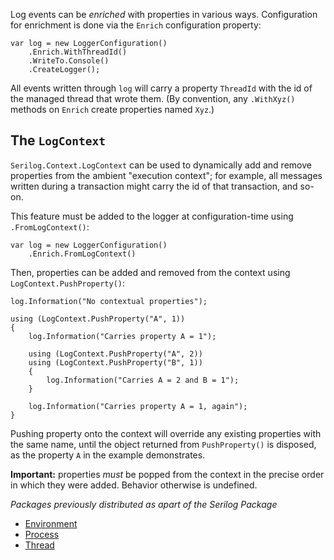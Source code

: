 Log events can be _enriched_ with properties in various ways. Configuration for enrichment is done via the `Enrich` configuration property:

```
var log = new LoggerConfiguration()
    .Enrich.WithThreadId()
    .WriteTo.Console()
    .CreateLogger();
```

All events written through `log` will carry a property `ThreadId` with the id of the managed thread that wrote them. (By convention, any `.WithXyz()` methods on `Enrich` create properties named `Xyz`.)

## The `LogContext`

`Serilog.Context.LogContext` can be used to dynamically add and remove properties from the ambient "execution context"; for example, all messages written during a transaction might carry the id of that transaction, and so-on.

This feature must be added to the logger at configuration-time using `.FromLogContext()`:

```
var log = new LoggerConfiguration()
    .Enrich.FromLogContext()
```

Then, properties can be added and removed from the context using `LogContext.PushProperty()`:

```
log.Information("No contextual properties");

using (LogContext.PushProperty("A", 1))
{
    log.Information("Carries property A = 1");

    using (LogContext.PushProperty("A", 2))
    using (LogContext.PushProperty("B", 1))
    {
        log.Information("Carries A = 2 and B = 1");
    }

    log.Information("Carries property A = 1, again");
}
```

Pushing property onto the context will override any existing properties with the same name, until the object returned from `PushProperty()` is disposed, as the property `A` in the example demonstrates.

**Important:** properties _must_ be popped from the context in the precise order in which they were added. Behavior otherwise is undefined.

*Packages previously distributed as apart of the Serilog Package*

- [Environment](https://github.com/serilog/serilog-enrichers-environment)
- [Process](https://github.com/serilog/serilog-enrichers-process)
- [Thread](https://github.com/serilog/serilog-enrichers-thread)
